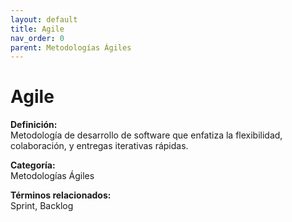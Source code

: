 ```yaml
---
layout: default
title: Agile
nav_order: 0
parent: Metodologías Ágiles
---
```


# Agile

**Definición:**  
Metodología de desarrollo de software que enfatiza la flexibilidad, colaboración, y entregas iterativas rápidas.

**Categoría:**  
Metodologías Ágiles  

  


**Términos relacionados:**  
Sprint, Backlog
